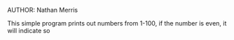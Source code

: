 AUTHOR: Nathan Merris

This simple program prints out numbers from 1-100, if the number is even, it will indicate so


